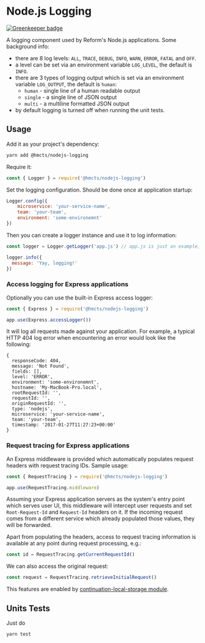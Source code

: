 # Node.js Logging

[![Greenkeeper badge](https://badges.greenkeeper.io/hmcts/nodejs-logging.svg)](https://greenkeeper.io/)

A logging component used by Reform's Node.js applications. Some background info:
* there are 8 log levels: `ALL`, `TRACE`, `DEBUG`, `INFO`, `WARN`, `ERROR`, `FATAL` and `OFF`.
* a level can be set via an environment variable `LOG_LEVEL`, the default is `INFO`.
* there are 3 types of logging output which is set via an environment variable `LOG_OUTPUT`, the default is `human`:
  - `human` - single line of a human readable output
  - `single` - a single line of JSON output
  - `multi` - a multiline formatted JSON output
* by default logging is turned off when running the unit tests.

## Usage

Add it as your project's dependency:

```bash
yarn add @hmcts/nodejs-logging
```

Require it:

```javascript
const { Logger } = require('@hmcts/nodejs-logging')
```

Set the logging configuration. Should be done once at application startup:

```javascript
Logger.config({ 
    microservice: 'your-service-name', 
    team: 'your-team',
    environment: 'some-environemnt'
})
```

Then you can create a logger instance and use it to log information:

```javascript
const logger = Logger.getLogger('app.js') // app.js is just an example, can be anything that's meaningful to you

logger.info({
  message: 'Yay, logging!'
})
```

### Access logging for Express applications 

Optionally you can use the built-in Express access logger:

```javascript
const { Express } = require('@hmcts/nodejs-logging')

app.use(Express.accessLogger())
```

It will log all requests made against your application. For example, a typical HTTP 404 log error when encountering an error would look like the following:

```
{
  responseCode: 404,
  message: 'Not Found',
  fields: [],
  level: 'ERROR',
  environment: 'some-environemnt',
  hostname: 'My-MacBook-Pro.local',
  rootRequestId: '',
  requestId: '',
  originRequestId: '',
  type: 'nodejs',
  microservice: 'your-service-name',
  team: 'your-team',
  timestamp: '2017-01-27T11:27:23+00:00'
}
```

### Request tracing for Express applications

An Express middleware is provided which automatically populates request headers with request tracing IDs. Sample usage:

```javascript
const { RequestTracing } = require('@hmcts/nodejs-logging')

app.use(RequestTracing.middleware)
```

Assuming your Express application servers as the system's entry point which serves user UI, this middleware will intercept user requests and set `Root-Request-Id` and `Request-Id` headers on it. If the incoming request comes from a different service which already populated those values, they will be forwarded.

Apart from populating the headers, access to request tracing information is available at any point during request processing, e.g.:

```javascript
const id = RequestTracing.getCurrentRequestId()
```

We can also access the original request:

```javascript
const request = RequestTracing.retrieveInitialRequest()
```

This features are enabled by [continuation-local-storage module](https://github.com/othiym23/node-continuation-local-storage).

## Units Tests

Just do

```
yarn test
```
